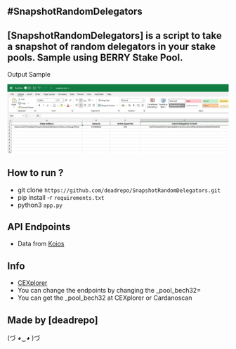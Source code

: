 #SnapshotRandomDelegators
-------------------


[SnapshotRandomDelegators] is a script to take a snapshot of random delegators in your stake pools. Sample using BERRY Stake Pool.
-------------------

Output Sample

![](images/snapshot.jpg)


How to run ?
-------------------
- git clone `https://github.com/deadrepo/SnapshotRandomDelegators.git`
- pip install -r `requirements.txt`
- python3 `app.py`

API Endpoints
-------------------
- Data from [Koios](https://api.koios.rest/api/v0/pool_delegators?_pool_bech32=pool19f6guwy97mmnxg9dz65rxyj8hq07qxud886hamyu4fgfz7dj9gl)
  
Info
-------------------
- [CEXplorer](https://cexplorer.io/pool/pool19f6guwy97mmnxg9dz65rxyj8hq07qxud886hamyu4fgfz7dj9gl)
- You can change the endpoints by changing the _pool_bech32=
- You can get the _pool_bech32 at CEXplorer or Cardanoscan

Made by [deadrepo]
-------------------

(づ ◕‿◕ )づ
